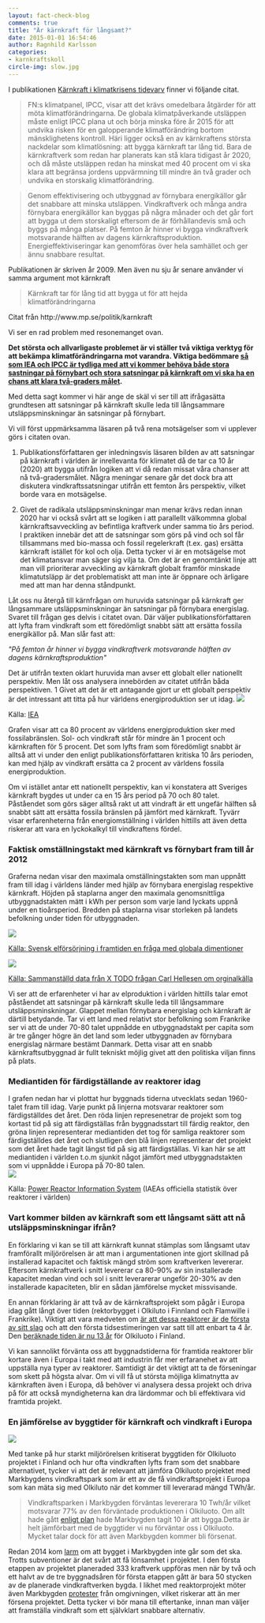 ```yaml
---
layout: fact-check-blog
comments: true
title: "Är kärnkraft för långsamt?"
date: 2015-01-01 16:54:46
author: Ragnhild Karlsson
categories:
- karnkraftskoll
circle-img: slow.jpg
---
```

I publikationen <a href="/assets/files/mp_arg_kärnkraft.pdf">Kärnkraft i klimatkrisens tidevarv</a> finner vi följande citat.
<blockquote>
FN:s klimatpanel, IPCC, visar att det krävs omedelbara åtgärder för att möta
klimatförändringarna. De globala klimatpåverkande utsläppen måste enligt IPCC
plana ut och börja minska före år 2015 för att undvika risken för en galopperande
klimatförändring bortom mänsklighetens kontroll. Häri ligger också en av
kärnkraftens största nackdelar som klimatlösning: att bygga kärnkraft tar lång tid.
Bara de kärnkraftverk som redan har planerats kan stå klara tidigast år 2020, och då
måste utsläppen redan ha minskat med 40 procent om vi ska klara att begränsa
jordens uppvärmning till mindre än två grader och undvika en storskalig
klimatförändring.</blockquote>
<blockquote>
Genom effektivisering och utbyggnad av förnybara energikällor går det snabbare
att minska utsläppen. Vindkraftverk och många andra förnybara energikällor kan
byggas på några månader och det går fort att bygga ut dem storskaligt eftersom de är
förhållandevis små och byggs på många platser. På femton år hinner vi bygga
vindkraftverk motsvarande hälften av dagens kärnkraftsproduktion.
Energieffektiviseringar kan genomföras över hela samhället och ger ännu snabbare
resultat.
</blockquote>
Publikationen är skriven år 2009. Men även nu sju år senare använder vi samma argument mot kärnkraft
<blockquote>Kärnkraft tar för lång tid att bygga ut för att hejda klimatförändringarna</blockquote>
<p class="img-text">Citat från http://www.mp.se/politik/karnkraft</p>

Vi ser en rad problem med resonemanget ovan. 

<b>Det största och allvarligaste problemet är vi ställer två viktiga verktyg för att bekämpa klimatförändringarna mot varandra. Viktiga bedömmare <a href="/global/IPCC-talar-till-oss" class="global-link">så som IEA och IPCC är tydliga med att vi kommer behöva både stora sastningar på förnybart och stora satsningar på kärnkraft om vi ska ha en chans att klara två-graders målet</a>.</b>

Med detta sagt kommer vi här ange de skäl vi ser till att ifrågasätta grundtesen att satsningar på kärnkraft skulle leda till långsammare utsläppsminskningar än satsningar på förnybart.

Vi vill först uppmärksamma läsaren på två rena motsägelser som vi upplever görs i citaten ovan.
<ol>
	<li><p>Publikationsförfattaren ger inledningsvis läsaren bilden av att satsningar på kärnkraft i världen är inrellevanta för klimatet då de tar ca 10 år (2020) att bygga utifrån logiken att vi då redan missat våra chanser att nå två-gradersmålet. Några meningar senare går det dock bra att diskutera vindkraftssatsningar utifrån ett femton års perspektiv, vilket borde vara en motsägelse.</p></li>
	<li><p>Givet de radikala utsläppsminskningar man menar krävs redan innan 2020 har vi också svårt att se logiken i att parallellt välkommna global kärnkraftsavveckling av befintliga kraftverk under samma tio års period. I praktiken innebär det att de satsningar som görs på vind och sol får tillsammans med bio-massa och fossil regelerkraft (t.ex. gas) ersätta kärnkraft istället för kol och olja. Detta tycker vi är en motsägelse mot det klimatansvar man säger sig vilja ta. Om det är en genomtänkt linje att man vill prioriterar avveckling av kärnkraft globalt framför minskade klimatutsläpp är det problematiskt att man inte är öppnare och ärligare med att man har denna ståndpunkt. </p></li>
</ol>

Låt oss nu återgå till kärnfrågan om huruvida satsningar på kärnkraft ger långsammare utsläppsminskningar än satsningar på förnybara energislag. Svaret till frågan ges delvis i citatet ovan. Där väljer publikationsförfattaren att lyfta fram vindkraft som ett föredömligt snabbt sätt att ersätta fossila energikällor på. Man slår fast att:

<i>"På femton år hinner vi bygga vindkraftverk motsvarande hälften av dagens kärnkraftsproduktion" </i>

Det är utifrån texten oklart huruvida man avser ett globalt eller nationellt perspektiv. Men låt oss analysera innebörden av citatet utifrån båda perspektiven.
1
Givet att det är ett antagande gjort ur ett globalt perspektiv är det intressant att titta på hur världens energiproduktion ser ut idag.
<img class="img-responsive blog-img" src="/assets/img/fact-check/world-energi.jpg">
<div>
<p class="img-text">Källa: <a href="http://www.iea.org/statistics/statisticssearch/report/?country=WORLD&product=balances&year=2011" target="_blanc">IEA</a></p> 
</div>
Grafen visar att ca 80 procent av världens energiproduktion sker med fossilabränslen. Sol- och vindkraft står för mindre än 1 procent och kärnkraften för 5 procent. Det som lyfts fram som föredömligt snabbt är alltså att vi under den enligt publikationsförfattaren kritiska 10 års perioden, kan med hjälp av vindkraft ersätta ca 2 procent av världens fossila energiproduktion.  

Om vi istället antar ett nationellt perspektiv, kan vi konstatera att Sveriges kärnkraft bygdes ut under ca en 15 års period på 70 och 80 talet. Påståendet som görs säger alltså rakt ut att vindraft är ett ungefär hälften så snabbt sätt att ersätta fossila bränslen på jämfört med kärnkraft. Tyvärr visar erfarenheterna från energiomställning i världen hittills att även detta riskerar att vara en lyckokalkyl till vindkraftens fördel.

<h3>Faktisk omställningstakt med kärnkraft vs förnybart fram till år 2012</h3>

Graferna nedan visar den maximala omställningstakten som man uppnått fram till idag i världens länder med hjälp av förnybara energislag respektive kärnkraft. Höjden på staplarna anger den maximala genomsnittliga utbyggnadstakten mätt i kWh per person som varje land lyckats uppnå under en tioårsperiod. Bredden på staplarna visar storleken på landets befolkning under tiden för
utbyggnaden. 
<div>
	<img class="img-responsive blog-img" src="/assets/img/fact-check/graph-renawable-world-speed.jpg">
	<p class="img-text"><a href="http://www.diva-portal.org/smash/get/diva2:752144/FULLTEXT01.pdf">Källa: Svensk elförsörjning i framtiden en fråga med globala dimentioner</a></p>
</div>
<div>
	<img class="img-responsive blog-img" src="/assets/img/fact-check/graph-nuclear-world-speed.jpg">
	<p class="img-text"><a href="http://www.diva-portal.org/smash/get/diva2:752144/FULLTEXT01.pdf">Källa: Sammanställd data från X TODO frågan Carl Hellesen om orginalkälla</a></p>
</div>
Vi ser att de erfarenheter vi har av elproduktion i världen hittills talar emot påståendet att satsningar på kärnkraft skulle leda till långsammare utsläppsminskningar. Glappet mellan förnybara energislag och kärnkraft är därtill betydande. Tar vi ett land med relativt stor befolkning som Frankrike ser vi att de under 70-80 talet uppnådde en utbyggnadstakt per capita som är tre gånger högre än det land som leder utbyggnaden av förnybara energislag närmare bestämt Danmark. Detta visar att en snabb kärnkraftsutbyggnad är fullt tekniskt möjlig givet att den politiska viljan finns på plats.
<h3>Mediantiden för färdigställande av reaktorer idag</h3>
I grafen nedan har vi plottat hur byggnads tiderna utvecklats sedan 1960-talet fram till idag. Varje punkt på linjerna motsvarar reaktorer som färdigställdes det året. Den röda linjen represenetrar de projekt som tog kortast tid på sig att färdigställas från byggnadsstart till färdig reaktor, den gröna linjen representerar mediantiden det tog för samliga reaktorer som färdigställdes det året och slutligen den blå linjen representerar det projekt som det året hade tagit längst tid på sig att färdigställas. Vi kan här se att mediantiden i världen t.o.m sjunkit något jämfört med utbyggnadstakten som vi uppnådde i Europa på 70-80 talen. 
<div>
	<img class="img-responsive blog-img" src="/assets/img/fact-check/constructiontime_statistics_iaea.png">
	<p class="img-text">Källa: <a href="http://www.iaea.org/pris/">Power Reactor Information System</a> (IAEAs officiella statistik över reaktorer i världen)</p>
</div>
<h3>Vart kommer bilden av kärnkraft som ett långsamt sätt att nå utsläppsminskningar ifrån?</h3>
<p>En förklaring vi kan se till att kärnkraft kunnat stämplas som långsamt utav framförallt miljörörelsen är att man i argumentationen inte gjort skillnad på installerad kapacitet och faktisk mängd ström som kraftverken levererar. Eftersom kärnkraftverk i snitt levererar ca 80-90% av sin installerade kapacitet medan vind och sol i snitt leverarerar ungeför 20-30% av den installerade kapaciteten, blir en sådan jämförelse mycket missvisande.</p>
<p>En annan förklaring är att två av de kärnkraftsprojekt som pågår i Europa idag gått långt över tiden (rektorbygget i Olkiluto i Finnland och Flamwille i Frankrike). Viktigt att vara medveten om <a href="http://www.world-nuclear-news.org/nn-olkiluoto-3-start-up-pushed-back-to-2018-0109147.html">är att dessa reaktorer är de första av sitt slag</a> och att den första tidsestimeringen var satt till att enbart ta 4 år. Den <a href="http://www.energinyheter.se/2015/03/olkiluoto-3-dyraste-och-s-kraste-k-rnkraftverket">beräknade tiden är nu 13 år</a> för Olkiluoto i Finland.</p>
<p>Vi kan sannolikt förvänta oss att byggnadstiderna för framtida reaktorer blir kortare även i Europa i takt med att industrin får mer erfaranehet av att uppställa nya typer av reaktorer. Samtidigt är det viktigt att ta de förseningar som skett på högsta alvar. Om vi vill få ut största möjliga klimatnytta av kärnkraften även i Europa, då behöver vi analysera dessa projekt och driva på för att också myndigheterna kan dra lärdommar och bli effektivara vid framtida projekt.</p>
<h3>En jämförelse av byggtider för kärnkraft och vindkraft i Europa</h3>
<img class="img-responsive blog-img" src="/assets/img/fact-check/slow_compare.png">
<p>Med tanke på hur starkt miljörörelsen kritiserat byggtiden för Olkiluoto projektet i Finland och hur ofta vindkraften lyfts fram som det snabbare alternativet, tycker vi att det är relevant att jämföra Olkiluoto projektet med Markbygdens vindkraftspark som är ett av de få vindkraftsprojekt i Europa som kan mäta sig med Olkiluto när det kommer till leverarad mängd TWh/år.</p>
<blockquote><p>Vindkraftsparken i Markbygden förväntas levererara 10 Twh/år vilket motsvarar 77% av den förväntade produktionen i Olkiluoto. Om allt hade gått  <a href="/assets/files/markbygden_sammanfattning.pdf">enligt plan</a> hade Markbygden tagit 10 år att bygga.Detta är helt jämförbart med de byggtider vi nu förväntar oss i Olkiluoto. Mycket talar dock för att även Markbygden kommer bli försenat.</p></blockquote>
<p>Redan 2014 kom <a href="http://sverigesradio.se/sida/artikel.aspx?programid=98&artikel=5857573">larm</a> om att bygget i Markbygden inte går som det ska. Trotts subventioner är det svårt att få lönsamhet i projektet. I den första etappen av projektet planeraded 333 kraftverk uppföras men när by två och ett halvt av de tre byggnadsåren för första etappen gått är bara 50 stycken av de planerade vindkraftverken bygda. I likhet med reaktorprojekt möter även Markbygden <a href="http://sverigesradio.se/sida/artikel.aspx?programid=98&artikel=5817282">protester</a> från omgivningen, vilket riskerar att än mer försena projektet. Detta tycker vi bör mana till eftertanke, innan man väljer att framställa vindkraft som ett självklart snabbare alternativ.</p>

